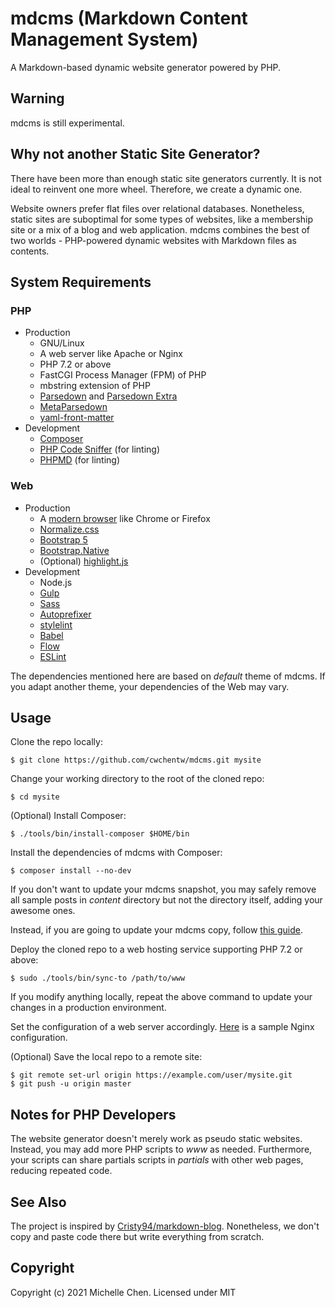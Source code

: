 # mdcms (Markdown Content Management System)

A Markdown-based dynamic website generator powered by PHP.

## Warning

mdcms is still experimental.

## Why not another Static Site Generator?

There have been more than enough static site generators currently. It is not ideal to reinvent one more wheel. Therefore, we create a dynamic one.

Website owners prefer flat files over relational databases. Nonetheless, static sites are suboptimal for some types of websites, like a membership site or a mix of a blog and web application. mdcms combines the best of two worlds - PHP-powered dynamic websites with Markdown files as contents.

## System Requirements

### PHP

* Production
  * GNU/Linux
  * A web server like Apache or Nginx
  * PHP 7.2 or above
  * FastCGI Process Manager (FPM) of PHP
  * mbstring extension of PHP
  * [Parsedown](https://github.com/erusev/parsedown) and [Parsedown Extra](https://github.com/erusev/parsedown-extra)
  * [MetaParsedown](https://github.com/pagerange/metaparsedown)
  * [yaml-front-matter](https://github.com/spatie/yaml-front-matter)
* Development
  * [Composer](https://getcomposer.org)
  * [PHP Code Sniffer](https://github.com/squizlabs/PHP_CodeSniffer) (for linting)
  * [PHPMD](https://phpmd.org) (for linting)

### Web

* Production
  * A [modern browser](https://browsehappy.com) like Chrome or Firefox
  * [Normalize.css](https://necolas.github.io/normalize.css/)
  * [Bootstrap 5](https://getbootstrap.com)
  * [Bootstrap.Native](https://thednp.github.io/bootstrap.native/)
  * (Optional) [highlight.js](https://highlightjs.org)
* Development
  * Node.js
  * [Gulp](https://gulpjs.com/)
  * [Sass](https://sass-lang.com/)
  * [Autoprefixer](https://github.com/postcss/autoprefixer)
  * [stylelint](https://stylelint.io/)
  * [Babel](https://babeljs.io/)
  * [Flow](https://flow.org/en/)
  * [ESLint](https://eslint.org/)

The dependencies mentioned here are based on *default* theme of mdcms. If you adapt another theme, your dependencies of the Web may vary.

## Usage

Clone the repo locally:

```
$ git clone https://github.com/cwchentw/mdcms.git mysite
```

Change your working directory to the root of the cloned repo:

```
$ cd mysite
```

(Optional) Install Composer:

```
$ ./tools/bin/install-composer $HOME/bin
```

Install the dependencies of mdcms with Composer:

```
$ composer install --no-dev
```

If you don't want to update your mdcms snapshot, you may safely remove all sample posts in *content* directory but not the directory itself, adding your awesome ones.

Instead, if you are going to update your mdcms copy, follow [this guide](/content/howto/how-to-upgrade-mdcms.md).

Deploy the cloned repo to a web hosting service supporting PHP 7.2 or above:

```
$ sudo ./tools/bin/sync-to /path/to/www
```

If you modify anything locally, repeat the above command to update your changes in a production environment.

Set the configuration of a web server accordingly. [Here](/tools/etc/nginx.conf) is a sample Nginx configuration.

(Optional) Save the local repo to a remote site:

```
$ git remote set-url origin https://example.com/user/mysite.git
$ git push -u origin master
```

## Notes for PHP Developers

The website generator doesn't merely work as pseudo static websites. Instead, you may add more PHP scripts to *www* as needed. Furthermore, your scripts can share partials scripts in *partials* with other web pages, reducing repeated code.

## See Also

The project is inspired by [Cristy94/markdown-blog](https://github.com/Cristy94/markdown-blog). Nonetheless, we don't copy and paste code there but write everything from scratch.

## Copyright

Copyright (c) 2021 Michelle Chen. Licensed under MIT
